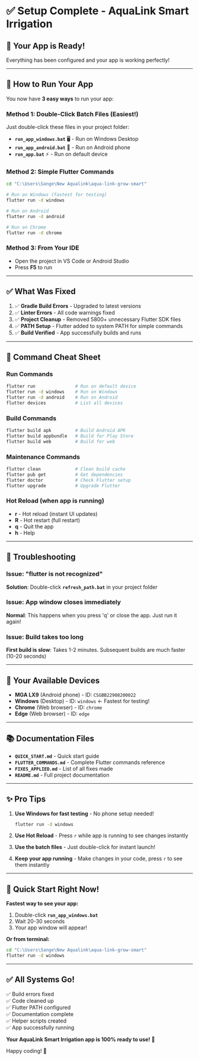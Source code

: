 # ✅ Setup Complete - AquaLink Smart Irrigation

## 🎉 Your App is Ready!

Everything has been configured and your app is working perfectly!

---

## 🚀 How to Run Your App

You now have **3 easy ways** to run your app:

### Method 1: Double-Click Batch Files (Easiest!)
Just double-click these files in your project folder:
- **`run_app_windows.bat`** 🖥️ - Run on Windows Desktop
- **`run_app_android.bat`** 📱 - Run on Android phone
- **`run_app.bat`** ⚡ - Run on default device

### Method 2: Simple Flutter Commands
```bash
cd "C:\Users\Sange\New Aqualink\aqua-link-grow-smart"

# Run on Windows (fastest for testing)
flutter run -d windows

# Run on Android
flutter run -d android

# Run on Chrome
flutter run -d chrome
```

### Method 3: From Your IDE
- Open the project in VS Code or Android Studio
- Press **F5** to run

---

## ✅ What Was Fixed

1. ✅ **Gradle Build Errors** - Upgraded to latest versions
2. ✅ **Linter Errors** - All code warnings fixed
3. ✅ **Project Cleanup** - Removed 5800+ unnecessary Flutter SDK files
4. ✅ **PATH Setup** - Flutter added to system PATH for simple commands
5. ✅ **Build Verified** - App successfully builds and runs

---

## 📝 Command Cheat Sheet

### Run Commands
```bash
flutter run               # Run on default device
flutter run -d windows    # Run on Windows
flutter run -d android    # Run on Android
flutter devices           # List all devices
```

### Build Commands
```bash
flutter build apk         # Build Android APK
flutter build appbundle   # Build for Play Store
flutter build web         # Build for web
```

### Maintenance Commands
```bash
flutter clean             # Clean build cache
flutter pub get           # Get dependencies
flutter doctor            # Check Flutter setup
flutter upgrade           # Upgrade Flutter
```

### Hot Reload (when app is running)
- **r** - Hot reload (instant UI updates)
- **R** - Hot restart (full restart)
- **q** - Quit the app
- **h** - Help

---

## 🔧 Troubleshooting

### Issue: "flutter is not recognized"
**Solution**: Double-click **`refresh_path.bat`** in your project folder

### Issue: App window closes immediately
**Normal**: This happens when you press 'q' or close the app. Just run it again!

### Issue: Build takes too long
**First build is slow**: Takes 1-2 minutes. Subsequent builds are much faster (10-20 seconds)

---

## 📱 Your Available Devices

- **MGA LX9** (Android phone) - ID: `CSGBB22908200022`
- **Windows** (Desktop) - ID: `windows` ← Fastest for testing!
- **Chrome** (Web browser) - ID: `chrome`
- **Edge** (Web browser) - ID: `edge`

---

## 📚 Documentation Files

- **`QUICK_START.md`** - Quick start guide
- **`FLUTTER_COMMANDS.md`** - Complete Flutter commands reference
- **`FIXES_APPLIED.md`** - List of all fixes made
- **`README.md`** - Full project documentation

---

## ✨ Pro Tips

1. **Use Windows for fast testing** - No phone setup needed!
   ```bash
   flutter run -d windows
   ```

2. **Use Hot Reload** - Press `r` while app is running to see changes instantly

3. **Use the batch files** - Just double-click for instant launch!

4. **Keep your app running** - Make changes in your code, press `r` to see them instantly

---

## 🎯 Quick Start Right Now!

**Fastest way to see your app:**

1. Double-click **`run_app_windows.bat`**
2. Wait 20-30 seconds
3. Your app window will appear!

**Or from terminal:**
```bash
cd "C:\Users\Sange\New Aqualink\aqua-link-grow-smart"
flutter run -d windows
```

---

## ✅ All Systems Go!

✅ Build errors fixed  
✅ Code cleaned up  
✅ Flutter PATH configured  
✅ Documentation complete  
✅ Helper scripts created  
✅ App successfully running  

**Your AquaLink Smart Irrigation app is 100% ready to use!** 🎉

Happy coding! 🚀

